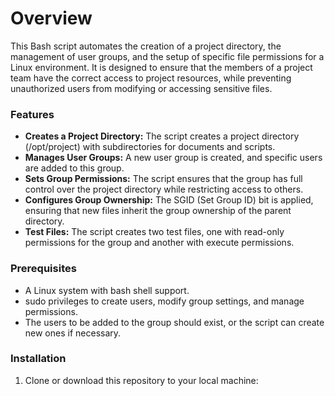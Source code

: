 # Overview

This Bash script automates the creation of a project directory, the management of user groups, and the setup of specific file permissions for a Linux environment. It is designed to ensure that the members of a project team have the correct access to project resources, while preventing unauthorized users from modifying or accessing sensitive files.

### Features
* **Creates a Project Directory:** The script creates a project directory (/opt/project) with subdirectories for documents and scripts.
* **Manages User Groups:** A new user group is created, and specific users are added to this group.
* **Sets Group Permissions:** The script ensures that the group has full control over the project directory while restricting access to others.
* **Configures Group Ownership:** The SGID (Set Group ID) bit is applied, ensuring that new files inherit the group ownership of the parent directory.
* **Test Files:** The script creates two test files, one with read-only permissions for the group and another with execute permissions.

### Prerequisites
* A Linux system with bash shell support.
* sudo privileges to create users, modify group settings, and manage permissions.
* The users to be added to the group should exist, or the script can create new ones if necessary.

### Installation
1. Clone or download this repository to your local machine:


